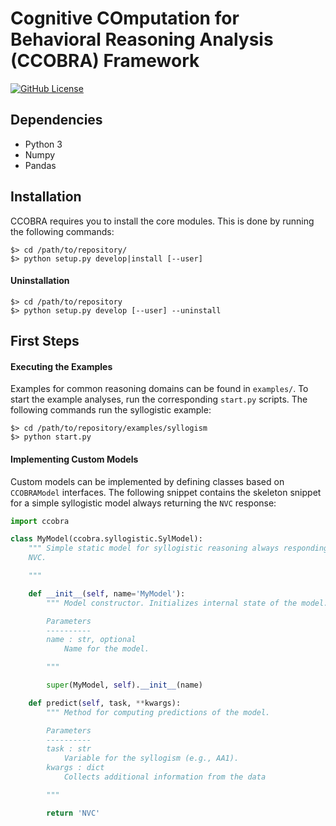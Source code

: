 # Cognitive COmputation for Behavioral Reasoning Analysis (CCOBRA) Framework

[![GitHub License](https://img.shields.io/github/license/CognitiveComputationLab/CCOBRA.svg)](https://github.com/CognitiveComputationLab/CCOBRA/blob/master/LICENSE)

## Dependencies

- Python 3
- Numpy
- Pandas

## Installation

CCOBRA requires you to install the core modules. This is done by running the following commands:

```
$> cd /path/to/repository/
$> python setup.py develop|install [--user]
```

#### Uninstallation

```
$> cd /path/to/repository
$> python setup.py develop [--user] --uninstall
```

## First Steps

#### Executing the Examples

Examples for common reasoning domains can be found in `examples/`. To start the example analyses, run the corresponding `start.py` scripts. The following commands run the syllogistic example:

```
$> cd /path/to/repository/examples/syllogism
$> python start.py
```

#### Implementing Custom Models

Custom models can be implemented by defining classes based on `CCOBRAModel` interfaces. The following snippet contains the skeleton snippet for a simple syllogistic model always returning the `NVC` response:

```python
import ccobra

class MyModel(ccobra.syllogistic.SylModel):
    """ Simple static model for syllogistic reasoning always responding with
    NVC.

    """

    def __init__(self, name='MyModel'):
        """ Model constructor. Initializes internal state of the model.

        Parameters
        ----------
        name : str, optional
            Name for the model.

        """

        super(MyModel, self).__init__(name)

    def predict(self, task, **kwargs):
        """ Method for computing predictions of the model.

        Parameters
        ----------
        task : str
            Variable for the syllogism (e.g., AA1).
        kwargs : dict
            Collects additional information from the data

        """

        return 'NVC'
```


